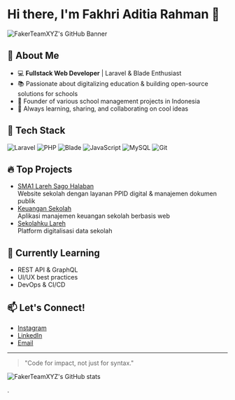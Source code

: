 # Hi there, I'm Fakhri Aditia Rahman 👋

![FakerTeamXYZ's GitHub Banner](https://images.unsplash.com/photo-1461749280684-dccba630e2f6?fit=crop&w=1200&q=80)

## 🚀 About Me

- 💻 **Fullstack Web Developer** | Laravel & Blade Enthusiast  
- 📚 Passionate about digitalizing education & building open-source solutions for schools
- 🏫 Founder of various school management projects in Indonesia
- 🎯 Always learning, sharing, and collaborating on cool ideas

## 🧰 Tech Stack

![Laravel](https://img.shields.io/badge/-Laravel-red?logo=laravel&logoColor=white)
![PHP](https://img.shields.io/badge/-PHP-777bb4?logo=php&logoColor=white)
![Blade](https://img.shields.io/badge/-Blade-2d2d2d?logo=laravel&logoColor=white)
![JavaScript](https://img.shields.io/badge/-JavaScript-f7e018?logo=javascript&logoColor=white)
![MySQL](https://img.shields.io/badge/-MySQL-4479A1?logo=mysql&logoColor=white)
![Git](https://img.shields.io/badge/-Git-black?logo=git&logoColor=white)

## 🔥 Top Projects

- [SMA1 Lareh Sago Halaban](https://github.com/fakerteamxyz/sma1_larehsagohalaban)  
  Website sekolah dengan layanan PPID digital & manajemen dokumen publik
- [Keuangan Sekolah](https://github.com/fakerteamxyz/keuangan)  
  Aplikasi manajemen keuangan sekolah berbasis web
- [Sekolahku Lareh](https://github.com/fakerteamxyz/sekolahku-lareh)  
  Platform digitalisasi data sekolah

## 🌱 Currently Learning

- REST API & GraphQL
- UI/UX best practices
- DevOps & CI/CD

## 📫 Let's Connect!

- [Instagram](https://www.instagram.com/fvkhriar?igsh=MTUwemJhb2Vvc3RuNw==) <!-- Isi dengan username -->
- [LinkedIn](https://www.linkedin.com/in/fakhri-aditia-rahman-36b54229b?utm_source=share&utm_campaign=share_via&utm_content=profile&utm_medium=android_app) <!-- Isi dengan username -->
- [Email](mailto:fakhriaditiarahman12@gmail.com)

---

> "Code for impact, not just for syntax."

![FakerTeamXYZ's GitHub stats](https://github-readme-stats.vercel.app/api?username=fakerteamxyz&show_icons=true&theme=radical)

.